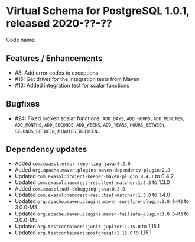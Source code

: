# Virtual Schema for PostgreSQL 1.0.1, released 2020-??-??

Code name:

## Features / Enhancements

* #8: Add error codes to exceptions
* #15: Get driver for the integration tests from Maven
* #13: Added integration test for scalar functions

## Bugfixes

* #24: Fixed broken scalar functions: `ADD_DAYS`, `ADD_HOURS`, `ADD_MINUTES`, `ADD_MONTHS`, `ADD_SECONDS`, `ADD_WEEKS`, `ADD_YEARS`, `HOURS_BETWEEN`, `SECONDS_BETWEEN`, `MINUTES_BETWEEN`.

## Dependency updates

* Added `com.exasol:error-reporting-java:0.2.0`
* Added `org.apache.maven.plugins:maven-dependency-plugin:2.8`
* Updated `com.exasol:project-keeper-maven-plugin:0.4.1` to 0.4.2
* Updated `com.exasol:hamcrest-resultset-matcher:1.3.3` to 1.3.0
* Added `com.exasol:udf-debugging-java:0.3.0`
* Updated `com.exasol:hamcrest-resultset-matcher:1.3.0` to 1.4.0
* Updated `org.apache.maven.plugins.maven-surefire-plugin:3.0.0-M3` to 3.0.0-M5
* Updated `org.apache.maven.plugins.maven-failsafe-plugin:3.0.0-M3` to 3.0.0-M5
* Updated `org.testcontainers:junit-jupiter:1.15.0` to 1.15.1
* Updated `org.testcontainers:postgresql:1.15.0` to 1.15.1